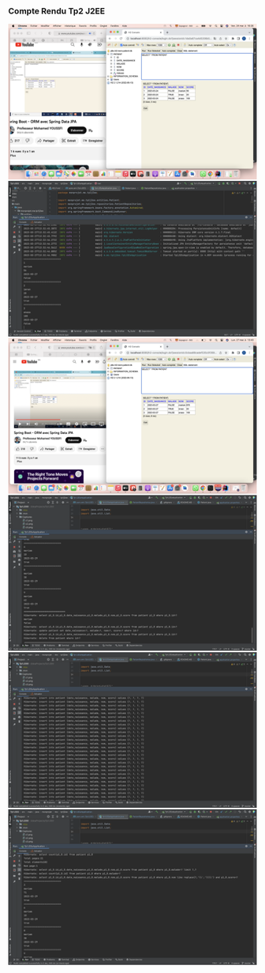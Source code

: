 <h3>Compte Rendu Tp2 J2EE </h3>
<img src="Captures/c1.png">
<img src="Captures/c2.png">
<img src="Captures/c3.png">
<img src="Captures/c4.png">
<img src="Captures/c5.png">
<img src="Captures/c6.png">


